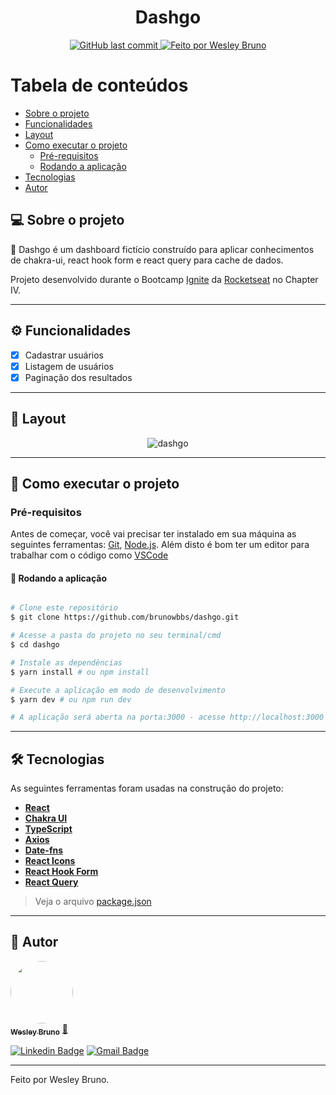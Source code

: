 <h1 align="center">
	Dashgo
</h1>

<p align="center">

  <a href="https://github.com/brunowbbs/dashgo/commits/main/">
    <img alt="GitHub last commit" src="https://img.shields.io/github/last-commit/brunowbbs/dashgo?style=flat-square&">
  </a>

  <a href="https://linkedin.com/in/brunowbbs">
    <img alt="Feito por Wesley Bruno" src="https://img.shields.io/badge/feito%20por-Wesley%20Bruno-%237519C1?style=flat-square&">
  </a>


</p>

<!-- <h4 align="center">
	🚧 🚀 Concluído 🚀 🚧
</h4> -->

Tabela de conteúdos
=================
<!--ts-->
   * [Sobre o projeto](#-sobre-o-projeto)
   * [Funcionalidades](#%EF%B8%8F-funcionalidades)
   * [Layout](#-layout)
   * [Como executar o projeto](#-como-executar-o-projeto)
     * [Pré-requisitos](#pré-requisitos)
     * [Rodando a aplicação](#-rodando-a-aplicação)
   * [Tecnologias](#-tecnologias)
   * [Autor](#-autor)
<!--te-->


## 💻 Sobre o projeto

🧭 Dashgo é um dashboard fictício construído para aplicar conhecimentos de chakra-ui, react hook form e react query para cache de dados.

Projeto desenvolvido durante o Bootcamp [Ignite](https://rocketseat.com.br/ignite) da [Rocketseat](https://rocketseat.com.br/) no Chapter IV.

---

## ⚙️ Funcionalidades

- [x] Cadastrar usuários
- [x] Listagem de usuários
- [x] Paginação dos resultados

---

## 🎨 Layout

<p align="center" style="display: flex; align-items: flex-start; justify-content: center;">
  <img alt="dashgo" title="#dashgo" src="https://github.com/brunowbbs/dashgo/blob/main/.github/Macbook-Pro.png?raw=true" />
</p>

---

## 🚀 Como executar o projeto

### Pré-requisitos

Antes de começar, você vai precisar ter instalado em sua máquina as seguintes ferramentas:
[Git](https://git-scm.com), [Node.js](https://nodejs.org/en/).
Além disto é bom ter um editor para trabalhar com o código como [VSCode](https://code.visualstudio.com/)




#### 🧭 Rodando a aplicação

```bash

# Clone este repositório
$ git clone https://github.com/brunowbbs/dashgo.git

# Acesse a pasta do projeto no seu terminal/cmd
$ cd dashgo

# Instale as dependências
$ yarn install # ou npm install

# Execute a aplicação em modo de desenvolvimento
$ yarn dev # ou npm run dev

# A aplicação será aberta na porta:3000 - acesse http://localhost:3000

```

---

## 🛠 Tecnologias

As seguintes ferramentas foram usadas na construção do projeto:

-   **[React](https://reactjs.org/)**
-   **[Chakra UI](https://chakra-ui.com/)**
-   **[TypeScript](https://www.typescriptlang.org/)**
-   **[Axios](https://github.com/axios/axios)**
-   **[Date-fns](https://date-fns.org/)**
-   **[React Icons](https://react-icons.github.io/react-icons/)**
-   **[React Hook Form](https://react-hook-form.com/)**
-   **[React Query](https://react-query.tanstack.com/)**

> Veja o arquivo  [package.json](https://github.com/brunowbbs/main/blob/main/package.json)

---

## 🦸 Autor

<a href="https://https://app.rocketseat.com.br/me/wesley-bruno-barbosa-silva-04826">
 <img style="border-radius: 50%;" src="https://github.com/brunowbbs.png" width="100px;" alt=""/>
 <br />
 <sub><b>Wesley Bruno</b></sub></a> <a href="https://https://app.rocketseat.com.br/me/wesley-bruno-barbosa-silva-04826" title="Rocketseat">🚀</a>
 <br />

[![Linkedin Badge](https://img.shields.io/badge/-Wesley%20Bruno-blue?style=flat-square&logo=Linkedin&logoColor=white&link=https://www.linkedin.com/in/brunowbbs/)](https://www.linkedin.com/in/brunowbbs/)
[![Gmail Badge](https://img.shields.io/badge/-engwesleybruno@gmail.com-c14438?style=flat-square&logo=Gmail&logoColor=white&link=mailto:engwesleybruno@gmail.com)](mailto:engwesleybruno@gmail.com)

---

Feito por Wesley Bruno.
